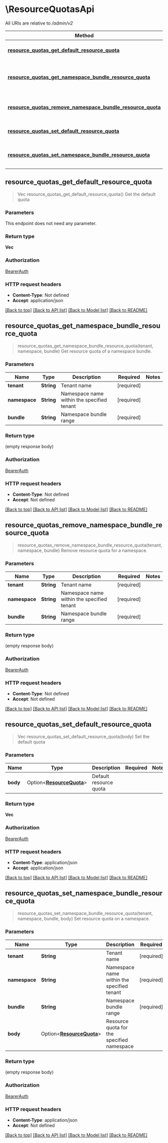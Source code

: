 # \ResourceQuotasApi

All URIs are relative to */admin/v2*

Method | HTTP request | Description
------------- | ------------- | -------------
[**resource_quotas_get_default_resource_quota**](ResourceQuotasApi.md#resource_quotas_get_default_resource_quota) | **GET** /resource-quotas | Get the default quota
[**resource_quotas_get_namespace_bundle_resource_quota**](ResourceQuotasApi.md#resource_quotas_get_namespace_bundle_resource_quota) | **GET** /resource-quotas/{tenant}/{namespace}/{bundle} | Get resource quota of a namespace bundle.
[**resource_quotas_remove_namespace_bundle_resource_quota**](ResourceQuotasApi.md#resource_quotas_remove_namespace_bundle_resource_quota) | **DELETE** /resource-quotas/{tenant}/{namespace}/{bundle} | Remove resource quota for a namespace.
[**resource_quotas_set_default_resource_quota**](ResourceQuotasApi.md#resource_quotas_set_default_resource_quota) | **POST** /resource-quotas | Set the default quota
[**resource_quotas_set_namespace_bundle_resource_quota**](ResourceQuotasApi.md#resource_quotas_set_namespace_bundle_resource_quota) | **POST** /resource-quotas/{tenant}/{namespace}/{bundle} | Set resource quota on a namespace.



## resource_quotas_get_default_resource_quota

> Vec<String> resource_quotas_get_default_resource_quota()
Get the default quota

### Parameters

This endpoint does not need any parameter.

### Return type

**Vec<String>**

### Authorization

[BearerAuth](../README.md#BearerAuth)

### HTTP request headers

- **Content-Type**: Not defined
- **Accept**: application/json

[[Back to top]](#) [[Back to API list]](../README.md#documentation-for-api-endpoints) [[Back to Model list]](../README.md#documentation-for-models) [[Back to README]](../README.md)


## resource_quotas_get_namespace_bundle_resource_quota

> resource_quotas_get_namespace_bundle_resource_quota(tenant, namespace, bundle)
Get resource quota of a namespace bundle.

### Parameters


Name | Type | Description  | Required | Notes
------------- | ------------- | ------------- | ------------- | -------------
**tenant** | **String** | Tenant name | [required] |
**namespace** | **String** | Namespace name within the specified tenant | [required] |
**bundle** | **String** | Namespace bundle range | [required] |

### Return type

 (empty response body)

### Authorization

[BearerAuth](../README.md#BearerAuth)

### HTTP request headers

- **Content-Type**: Not defined
- **Accept**: Not defined

[[Back to top]](#) [[Back to API list]](../README.md#documentation-for-api-endpoints) [[Back to Model list]](../README.md#documentation-for-models) [[Back to README]](../README.md)


## resource_quotas_remove_namespace_bundle_resource_quota

> resource_quotas_remove_namespace_bundle_resource_quota(tenant, namespace, bundle)
Remove resource quota for a namespace.

### Parameters


Name | Type | Description  | Required | Notes
------------- | ------------- | ------------- | ------------- | -------------
**tenant** | **String** | Tenant name | [required] |
**namespace** | **String** | Namespace name within the specified tenant | [required] |
**bundle** | **String** | Namespace bundle range | [required] |

### Return type

 (empty response body)

### Authorization

[BearerAuth](../README.md#BearerAuth)

### HTTP request headers

- **Content-Type**: Not defined
- **Accept**: Not defined

[[Back to top]](#) [[Back to API list]](../README.md#documentation-for-api-endpoints) [[Back to Model list]](../README.md#documentation-for-models) [[Back to README]](../README.md)


## resource_quotas_set_default_resource_quota

> Vec<String> resource_quotas_set_default_resource_quota(body)
Set the default quota

### Parameters


Name | Type | Description  | Required | Notes
------------- | ------------- | ------------- | ------------- | -------------
**body** | Option<[**ResourceQuota**](ResourceQuota.md)> | Default resource quota |  |

### Return type

**Vec<String>**

### Authorization

[BearerAuth](../README.md#BearerAuth)

### HTTP request headers

- **Content-Type**: application/json
- **Accept**: application/json

[[Back to top]](#) [[Back to API list]](../README.md#documentation-for-api-endpoints) [[Back to Model list]](../README.md#documentation-for-models) [[Back to README]](../README.md)


## resource_quotas_set_namespace_bundle_resource_quota

> resource_quotas_set_namespace_bundle_resource_quota(tenant, namespace, bundle, body)
Set resource quota on a namespace.

### Parameters


Name | Type | Description  | Required | Notes
------------- | ------------- | ------------- | ------------- | -------------
**tenant** | **String** | Tenant name | [required] |
**namespace** | **String** | Namespace name within the specified tenant | [required] |
**bundle** | **String** | Namespace bundle range | [required] |
**body** | Option<[**ResourceQuota**](ResourceQuota.md)> | Resource quota for the specified namespace |  |

### Return type

 (empty response body)

### Authorization

[BearerAuth](../README.md#BearerAuth)

### HTTP request headers

- **Content-Type**: application/json
- **Accept**: Not defined

[[Back to top]](#) [[Back to API list]](../README.md#documentation-for-api-endpoints) [[Back to Model list]](../README.md#documentation-for-models) [[Back to README]](../README.md)

